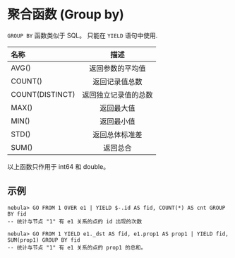 # 聚合函数 (Group by)

 `GROUP BY` 函数类似于 SQL。 只能在 `YIELD` 语句中使用.

|名称 | 描述 |
|:----|:----:|
| AVG()           | 返回参数的平均值 |
| COUNT()         | 返回记录值总数 |
| COUNT(DISTINCT) | 返回独立记录值的总数 |
| MAX()           | 返回最大值 |
| MIN()           | 返回最小值 |
| STD()           | 返回总体标准差 |
| SUM()         | 返回总合 |

以上函数只作用于 int64 和 double。

## 示例

```
nebula> GO FROM 1 OVER e1 | YIELD $-.id AS fid, COUNT(*) AS cnt GROUP BY fid
-- 统计与节点 "1" 有 e1 关系的点的 id 出现的次数

nebula> GO FROM 1 YIELD e1._dst AS fid, e1.prop1 AS prop1 | YIELD fid, SUM(prop1) GROUP BY fid
-- 统计与节点 "1" 有 e1 关系的点的 prop1 的总和。
```
